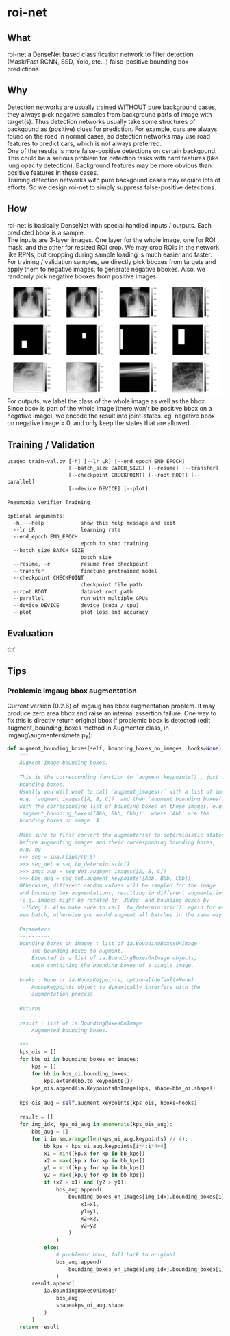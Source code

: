 # roi-net
## What
roi-net a DenseNet based classification network to filter detection (Mask/Fast RCNN, SSD, Yolo, etc...) false-positive bounding box predictions.  
## Why
Detection networks are usually trained WITHOUT pure background cases, they always pick negative samples from background parts of image with target(s). Thus detection networks usually take some structures of backgound as (positive) clues for prediction. For example, cars are always found on the road in normal cases, so detection networks may use road features to predict cars, which is not always preferred.  
One of the results is more false-positive detections on certain backgound. This could be a serious problem for detection tasks with hard features (like lung opacity detection). Background features may be more obvious than positive features in these cases.  
Training detection networks with pure backgound cases may require lots of efforts. So we design roi-net to simply suppress false-positive detections.  
## How
roi-net is basically DenseNet with special handled inputs / outputs. Each predicted bbox is a sample.  
The inputs are 3-layer images. One layer for the whole image, one for ROI mask, and the other for resized ROI crop. We may crop ROIs in the network like RPNs, but cropping during sample loading is much easier and faster.  
For training / validation samples, we directly pick bboxes from targets and apply them to negative images, to generate negative bboxes. Also, we randomly pick negative bboxes from positive images.  
![](doc/roi-dataset-sample.png)  
For outputs, we label the class of the whole image as well as the bbox. Since bbox is part of the whole image (there won't be positive bbox on a negative image), we encode the result into joint-states. eg. negative bbox on negative image = 0, and only keep the states that are allowed...  
## Training / Validation
```
usage: train-val.py [-h] [--lr LR] [--end_epoch END_EPOCH]
                    [--batch_size BATCH_SIZE] [--resume] [--transfer]
                    [--checkpoint CHECKPOINT] [--root ROOT] [--parallel]
                    [--device DEVICE] [--plot]

Pneumonia Verifier Training

optional arguments:
  -h, --help            show this help message and exit
  --lr LR               learning rate
  --end_epoch END_EPOCH
                        epcoh to stop training
  --batch_size BATCH_SIZE
                        batch size
  --resume, -r          resume from checkpoint
  --transfer            finetune pretrained model
  --checkpoint CHECKPOINT
                        checkpoint file path
  --root ROOT           dataset root path
  --parallel            run with multiple GPUs
  --device DEVICE       device (cuda / cpu)
  --plot                plot loss and accuracy
```
## Evaluation
tbf  
## Tips
### Problemic imgaug bbox augmentation
Current version (0.2.6) of imgaug has bbox augmentation problem. It may produce zero area bbox and raise an internal assertion failure. One way to fix this is directly return original bbox if problemic bbox is detected (edit augment_bounding_boxes method in Augmenter class, in imgaug\augmenters\meta.py):
```python
def augment_bounding_boxes(self, bounding_boxes_on_images, hooks=None):
    """
    Augment image bounding boxes.

    This is the corresponding function to `augment_keypoints()`, just for
    bounding boxes.
    Usually you will want to call `augment_images()` with a list of images,
    e.g. `augment_images([A, B, C])` and then `augment_bounding_boxes()`
    with the corresponding list of bounding boxes on these images, e.g.
    `augment_bounding_boxes([Abb, Bbb, Cbb])`, where `Abb` are the
    bounding boxes on image `A`.

    Make sure to first convert the augmenter(s) to deterministic states
    before augmenting images and their corresponding bounding boxes,
    e.g. by
    >>> seq = iaa.Fliplr(0.5)
    >>> seq_det = seq.to_deterministic()
    >>> imgs_aug = seq_det.augment_images([A, B, C])
    >>> bbs_aug = seq_det.augment_keypoints([Abb, Bbb, Cbb])
    Otherwise, different random values will be sampled for the image
    and bounding box augmentations, resulting in different augmentations
    (e.g. images might be rotated by `30deg` and bounding boxes by
    `-10deg`). Also make sure to call `to_deterministic()` again for each
    new batch, otherwise you would augment all batches in the same way.

    Parameters
    ----------
    bounding_boxes_on_images : list of ia.BoundingBoxesOnImage
        The bounding boxes to augment.
        Expected is a list of ia.BoundingBoxesOnImage objects,
        each containing the bounding boxes of a single image.

    hooks : None or ia.HooksKeypoints, optional(default=None)
        HooksKeypoints object to dynamically interfere with the
        augmentation process.

    Returns
    -------
    result : list of ia.BoundingBoxesOnImage
        Augmented bounding boxes.

    """
    kps_ois = []
    for bbs_oi in bounding_boxes_on_images:
        kps = []
        for bb in bbs_oi.bounding_boxes:
            kps.extend(bb.to_keypoints())
        kps_ois.append(ia.KeypointsOnImage(kps, shape=bbs_oi.shape))

    kps_ois_aug = self.augment_keypoints(kps_ois, hooks=hooks)

    result = []
    for img_idx, kps_oi_aug in enumerate(kps_ois_aug):
        bbs_aug = []
        for i in sm.xrange(len(kps_oi_aug.keypoints) // 4):
            bb_kps = kps_oi_aug.keypoints[i*4:i*4+4]
            x1 = min([kp.x for kp in bb_kps])
            x2 = max([kp.x for kp in bb_kps])
            y1 = min([kp.y for kp in bb_kps])
            y2 = max([kp.y for kp in bb_kps])
            if (x2 > x1) and (y2 > y1):
                bbs_aug.append(
                    bounding_boxes_on_images[img_idx].bounding_boxes[i].copy(
                        x1=x1,
                        y1=y1,
                        x2=x2,
                        y2=y2
                    )
                )
            else:
                # problemic bbox, fall back to original
                bbs_aug.append(
                    bounding_boxes_on_images[img_idx].bounding_boxes[i].copy()
                )
        result.append(
            ia.BoundingBoxesOnImage(
                bbs_aug,
                shape=kps_oi_aug.shape
            )
        )
    return result
```